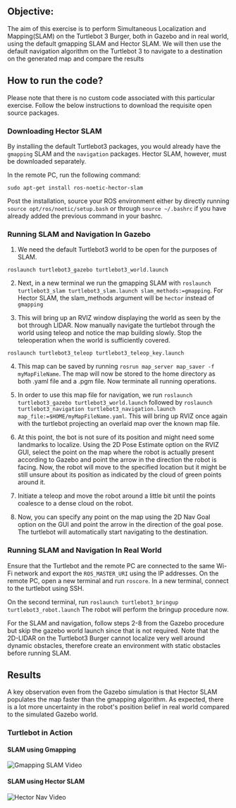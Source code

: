 ## Objective:
The aim of this exercise is to perform Simultaneous Localization and Mapping(SLAM) on the Turtlebot 3 Burger, both in Gazebo and in real world, using the default gmapping SLAM and Hector SLAM. We will then use the default navigation algorithm on the Turtlebot 3 to navigate to a destination on the generated map and compare the results 
## How to run the code?
Please note that there is no custom code associated with this particular exercise. Follow the below instructions to download the requisite open source packages.

### Downloading Hector SLAM

By installing the default Turtlebot3 packages, you would already have the ```gmapping``` SLAM and the ```navigation``` packages. Hector SLAM, however, must be downloaded separately.

In the remote PC, run the following command:

```sudo apt-get install ros-noetic-hector-slam``` 

Post the installation, source your ROS environment either by directly running ```source opt/ros/noetic/setup.bash``` or through ```source ~/.bashrc``` if you have already added the previous command in your bashrc.


### Running SLAM and Navigation In Gazebo

1. We need the default Turtlebot3 world to be open for the purposes of SLAM.

```roslaunch turtlebot3_gazebo turtlebot3_world.launch``` 

2. Next, in a new terminal we run the gmapping SLAM with ```roslaunch turtlebot3_slam turtlebot3_slam.launch slam_methods:=gmapping```. For Hector SLAM, the slam_methods argument will be ```hector``` instead of ```gmapping```

3. This will bring up an RVIZ window displaying the world as seen by the bot through LIDAR. Now manually navigate the turtlebot through the world using teleop and notice the map building slowly. Stop the teleoperation when the world is sufficiently covered.

```roslaunch turtlebot3_teleop turtlebot3_teleop_key.launch```

4. This map can be saved by running ```rosrun map_server map_saver -f myMapFileName```. The map will now be stored to the home directory as both .yaml file and a .pgm file. Now terminate all running operations.

5. In order to use this map file for navigation, we run ```roslaunch turtlebot3_gazebo turtlebot3_world.launch``` followed by ```roslaunch turtlebot3_navigation turtlebot3_navigation.launch map_file:=$HOME/myMapFileName.yaml```. This will bring up RVIZ once again with the turtlebot projecting an overlaid map over the known map file.
6. At this point, the bot is not sure of its position and might need some landmarks to localize. Using the 2D Pose Estimate option on the RVIZ GUI, select the point on the map where the robot is actually present according to Gazebo and point the arrow in the direction the robot is facing. Now, the robot will move to the specified location but it might be still unsure about its position as indicated by the cloud of green points around it.
7. Initiate a teleop and move the robot around a little bit until the points coalesce to a dense cloud on the robot.
8. Now, you can specify any point on the map using the 2D Nav Goal option on the GUI and point the arrow in the direction of the goal pose. The turtlebot will automatically start navigating to the destination. 

### Running SLAM and Navigation In Real World
Ensure that the Turtlebot and the remote PC are connected to the same Wi-Fi network and export the ```ROS_MASTER_URI``` using the IP addresses.
On the remote PC, open a new terminal and run ```roscore```. In a new terminal, connect to the turtlebot using SSH.

On the second terminal, run ```roslaunch turtlebot3_bringup turtlebot3_robot.launch```
The robot will perform the bringup procedure now. 

For the SLAM and navigation, follow steps 2-8 from the Gazebo procedure but skip the gazebo world launch since that is not required. Note that the 2D-LIDAR on the Turtlebot3 Burger cannot localize very well around dynamic obstacles, therefore create an environment with static obstacles before running SLAM. 

## Results
A key observation even from the Gazebo simulation is that Hector SLAM populates the map faster than the gmapping algorithm. As expected, there is a lot more uncertainty in the robot's position belief in real world compared to the simulated Gazebo world.


### Turtlebot in Action

#### SLAM using Gmapping

![Gmapping SLAM Video](../videos/Assignment_4/Task_2/turtleBot_gmapping.gif)

#### SLAM using Hector SLAM
![Hector Nav Video](../videos/Assignment_4/Task_2/turtleBot_hector.gif)
